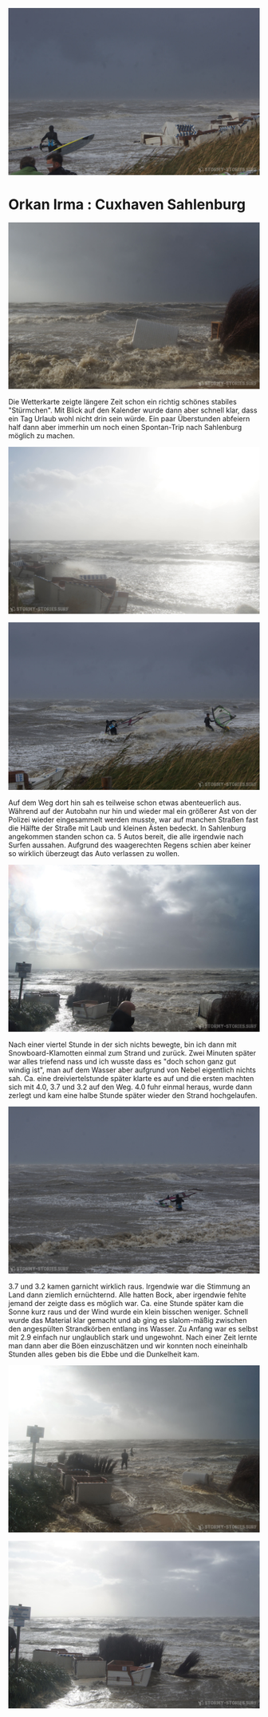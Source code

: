 ![link broken](../../../../../../mediaLibrary/posts/2017/northSea-nordsee/09_13_cuxhaven-sahlenburg-irma/windsurf-stormy-stories-surf-travel-blog-northSea-nordsee-09_13_cuxhaven-sahlenburg-irma-WM-35p-DSC07652.jpg)

# Orkan Irma : Cuxhaven Sahlenburg

![link broken](../../../../../../mediaLibrary/posts/2017/northSea-nordsee/09_13_cuxhaven-sahlenburg-irma/windsurf-stormy-stories-surf-travel-blog-northSea-nordsee-09_13_cuxhaven-sahlenburg-irma-WM-35p-DSC07655.jpg)

Die Wetterkarte zeigte längere Zeit schon ein richtig schönes stabiles "Stürmchen".
Mit Blick auf den Kalender wurde dann aber schnell klar, dass ein Tag Urlaub wohl nicht drin sein würde.
Ein paar Überstunden abfeiern half dann aber immerhin um noch einen Spontan-Trip nach Sahlenburg möglich zu machen.

![link broken](../../../../../../mediaLibrary/posts/2017/northSea-nordsee/09_13_cuxhaven-sahlenburg-irma/windsurf-stormy-stories-surf-travel-blog-northSea-nordsee-09_13_cuxhaven-sahlenburg-irma-WM-35p-DSC07658.jpg)

![link broken](../../../../../../mediaLibrary/posts/2017/northSea-nordsee/09_13_cuxhaven-sahlenburg-irma/windsurf-stormy-stories-surf-travel-blog-northSea-nordsee-09_13_cuxhaven-sahlenburg-irma-WM-35p-DSC07646.jpg)

Auf dem Weg dort hin sah es teilweise schon etwas abenteuerlich aus. Während auf der Autobahn nur hin und wieder mal ein größerer Ast von der Polizei wieder eingesammelt werden musste, war auf manchen Straßen fast die Hälfte der Straße mit Laub und kleinen Ästen bedeckt.
In Sahlenburg angekommen standen schon ca. 5 Autos bereit, die alle irgendwie nach Surfen aussahen.
Aufgrund des waagerechten Regens schien aber keiner so wirklich überzeugt das Auto verlassen zu wollen.

![link broken](../../../../../../mediaLibrary/posts/2017/northSea-nordsee/09_13_cuxhaven-sahlenburg-irma/windsurf-stormy-stories-surf-travel-blog-northSea-nordsee-09_13_cuxhaven-sahlenburg-irma-WM-35p-DSC07651.jpg)

Nach einer viertel Stunde in der sich nichts bewegte, bin ich dann mit Snowboard-Klamotten einmal zum Strand und zurück.
Zwei Minuten später war alles triefend nass und ich wusste dass es "doch schon ganz gut windig ist", man auf dem Wasser aber aufgrund von Nebel eigentlich nichts sah.
Ca. eine dreiviertelstunde später klarte es auf und die ersten machten sich mit 4.0, 3.7 und 3.2 auf den Weg.
4.0 fuhr einmal heraus, wurde dann zerlegt und kam eine halbe Stunde später wieder den Strand hochgelaufen.

![link broken](../../../../../../mediaLibrary/posts/2017/northSea-nordsee/09_13_cuxhaven-sahlenburg-irma/windsurf-stormy-stories-surf-travel-blog-northSea-nordsee-09_13_cuxhaven-sahlenburg-irma-WM-35p-DSC07648.jpg)

3.7 und 3.2 kamen garnicht wirklich raus. Irgendwie war die Stimmung an Land dann ziemlich ernüchternd.
Alle hatten Bock, aber irgendwie fehlte jemand der zeigte dass es möglich war.
Ca. eine Stunde später kam die Sonne kurz raus und der Wind wurde ein klein bisschen weniger.
Schnell wurde das Material klar gemacht und ab ging es slalom-mäßig zwischen den angespülten Strandkörben entlang ins
Wasser. Zu Anfang war es selbst mit 2.9 einfach nur unglaublich stark und ungewohnt.
Nach einer Zeit lernte man dann aber die Böen einzuschätzen und wir konnten noch eineinhalb Stunden alles geben bis die Ebbe und die Dunkelheit kam.

![link broken](../../../../../../mediaLibrary/posts/2017/northSea-nordsee/09_13_cuxhaven-sahlenburg-irma/windsurf-stormy-stories-surf-travel-blog-northSea-nordsee-09_13_cuxhaven-sahlenburg-irma-WM-35p-DSC07656.jpg)

![link broken](../../../../../../mediaLibrary/posts/2017/northSea-nordsee/09_13_cuxhaven-sahlenburg-irma/windsurf-stormy-stories-surf-travel-blog-northSea-nordsee-09_13_cuxhaven-sahlenburg-irma-WM-35p-DSC07654.jpg)
